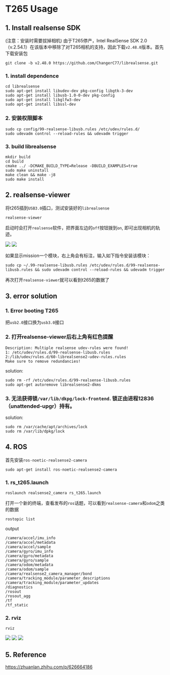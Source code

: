 # T265 Usage
## 1. Install realsense SDK
(注意：安装时需要拔掉相机)
由于T265停产，Intel RealSense SDK 2.0（v.2.54.1）在该版本中移除了对T265相机的支持，因此下载`v2.48.0`版本。首先下载安装包
```
git clone -b v2.48.0 https://github.com/ChangerC77/librealsense.git
```
### 1. install dependence
```
cd librealsense
sudo apt-get install libudev-dev pkg-config libgtk-3-dev
sudo apt-get install libusb-1.0-0-dev pkg-config
sudo apt-get install libglfw3-dev
sudo apt-get install libssl-dev
```
### 2. 安装权限脚本
```
sudo cp config/99-realsense-libusb.rules /etc/udev/rules.d/
sudo udevadm control --reload-rules && udevadm trigger
```
### 3. build librealsense
```
mkdir build
cd build
cmake ../ -DCMAKE_BUILD_TYPE=Release -DBUILD_EXAMPLES=true
sudo make uninstall
make clean && make -j8
sudo make install
```
## 2. realsense-viewer
将t265插到`USB3.0`插口，测试安装好的`librealsense`
```
realsense-viewer
```
启动时会打开`realsense`软件，把界面左边的`off`按钮拨到`on`, 即可出现相机的轨迹。

<img src='img/5.png'>
<img src='img/6.png'>

如果显示mission一个模块，右上角会有标注，输入如下指令安装该模块：
```
sudo cp ~/.99-realsense-libusb.rules /etc/udev/rules.d/99-realsense-libusb.rules && sudo udevadm control --reload-rules && udevadm trigger
```
再次打开`realsense-viewer`就可以看到t265的数据了

## 3. error solution
### 1. Error booting T265
把`usb2.0`接口换为`usb3.0`接口
### 2. 打开realsense-viewer后右上角有红色提醒
```
Description: Multiple realsense udev-rules were found!
1: /etc/udev/rules.d/99-realsense-libusb.rules
2:/lib/udev/rules.d/60-librealsense2-udev-rules.rules
Make sure to remove redundancies!
```
solution:
```
sudo rm -rf /etc/udev/rules.d/99-realsense-libusb.rules
sudo apt-get autoremove librealsense2-dkms
```
### 3. 无法获得锁`/var/lib/dkpg/lock-frontend`. 锁正由进程12836（unattended-upgr）持有。
solution:
```
sudo rm /var/cache/apt/archives/lock
sudo rm /var/lib/dpkg/lock
```
## 4. ROS
首先安装`ros-noetic-realsense2-camera`
```
sudo apt-get install ros-noetic-realsense2-camera
```
### 1. rs_t265.launch
```
roslaunch realsense2_camera rs_t265.launch
```
打开一个新的终端，查看发布的`ros`话题，可以看到`realsense-camera`和`odom`之类的数据
```
rostopic list
```
output
```
/camera/accel/imu_info
/camera/accel/metadata
/camera/accel/sample
/camera/gyro/imu_info
/camera/gyro/metadata
/camera/gyro/sample
/camera/odom/metadata
/camera/odom/sample
/camera/realsense2_camera_manager/bond
/camera/tracking_module/parameter_descriptions
/camera/tracking_module/parameter_updates
/diagnostics
/rosout
/rosout_agg
/tf
/tf_static
```
### 2. rviz
```
rviz
```
<img src='img/7.png'>
<img src='img/8.png'>
<img src='img/9.png'>

## 5. Reference
https://zhuanlan.zhihu.com/p/626664186